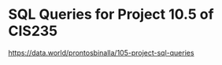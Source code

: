 # SQL Queries for Project 10.5 of CIS235

https://data.world/prontosbinalla/105-project-sql-queries 